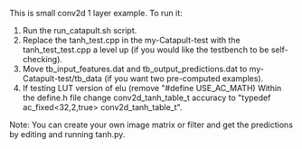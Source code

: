 This is small conv2d 1 layer example. To run it:
1. Run the run_catapult.sh script.
2. Replace the tanh_test.cpp in the my-Catapult-test with the tanh_test_test.cpp a level up (if you would like the testbench to be self-checking).
3. Move tb_input_features.dat and tb_output_predictions.dat to my-Catapult-test/tb_data (if you want two pre-computed examples).
4. If testing LUT version of elu (remove "#define USE_AC_MATH) Within the define.h file change conv2d_tanh_table_t accuracy to "typedef ac_fixed<32,2,true> conv2d_tanh_table_t".

Note: You can create your own image matrix or filter and get the predictions by editing and running tanh.py. 
